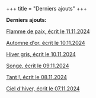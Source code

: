 +++
title = "Derniers ajouts"
+++

**Derniers ajouts:**

[Flamme de paix, écrit le 11.11.2024](./seasons/22_vingt_deuxieme_saison/flamme_de_paix/)

[Automne d'or, écrit le 10.11.2024](./seasons/22_vingt_deuxieme_saison/automne_d_or/)

[Hiver gris, écrit le 10.11.2024](./seasons/22_vingt_deuxieme_saison/hiver_gris/)

[Songe, écrit le 09.11.2024](./seasons/22_vingt_deuxieme_saison/songe/)

[Tant !, écrit le 08.11.2024](./seasons/22_vingt_deuxieme_saison/tant/)

[Ciel d'hiver, écrit le 07.11.2024](./seasons/22_vingt_deuxieme_saison/ciel_d_hiver/)


